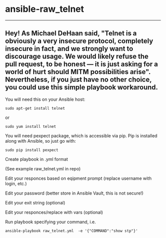 # ansible-raw_telnet
------------
Hey! As Michael DeHaan said, "Telnet is a obviously a very insecure protocol, completely insecure in fact, and we strongly want to discourage usage. We would likely refuse the pull request, to be honest — it is just asking for a world of hurt should MITM possibilities arise". Nevertheless, if you just have no other choice, you could use this simple playbook workaround.
------------

You will need this on your Ansible host:

``sudo apt-get install telnet``

or

``sudo yum install telnet``

You will need pexpect package, which is accessible via pip. Pip is installed along with Ansible, so just go with:

``sudo pip install pexpect``

Create playbook in .yml format

(See example raw_telnet.yml in repo)
    
Edit your responces based on eqipment prompt (replace username with login, etc.)

Edit your password (better store in Ansible Vault, this is not secure!)

Edit your exit string (optional)

Edit your responces/replace with vars (optional)

Run playbook specifying your command, i.e.

``ansible-playbook raw_telnet.yml  -e '{"COMMAND":"show stp"}'``
